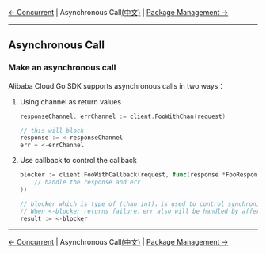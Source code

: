 [← Concurrent](8-Concurrent-EN.md) | Asynchronous Call[(中文)](9-Asynchronous-CN.md) | [Package Management →](10-Package-Management-EN.md)
***
## Asynchronous Call

### Make an asynchronous call
Alibaba Cloud Go SDK supports asynchronous calls in two ways：

1. Using channel as return values
    ```go
    responseChannel, errChannel := client.FooWithChan(request)

    // this will block
    response := <-responseChannel
    err = <-errChannel
    ```

2. Use callback to control the callback

    ```go
    blocker := client.FooWithCallback(request, func(response *FooResponse, err error) {
        // handle the response and err
    })

    // blocker which is type of (chan int)，is used to control synchronization，when returning 1 means success，and returning 0 means failure.
    // When <-blocker returns failure，err also will be handled by afferent callback.
    result := <-blocker
    ```

***
[← Concurrent](8-Concurrent-EN.md) | Asynchronous Call[(中文)](9-Asynchronous-CN.md) | [Package Management →](10-Package-Management-EN.md)